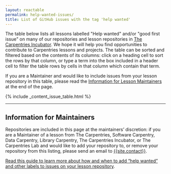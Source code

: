 ```yaml
---
layout: reactable
permalink: help-wanted-issues/
title: List of GitHub issues with the tag 'help wanted'
---
```


The table below lists all lessons labelled "Help wanted" and/or
"good first issue" on many of our repositories and lesson repositories
in [The Carpentries Incubator](https://carpentries-incubator.org/).
We hope it will help you find opportunities to contribute to Carpentries
lessons and projects.
The table can be sorted and filtered based on the contents of its columns:
click on a heading cell to sort the rows by that column,
or type a term into the box included in a header cell to filter the table rows by
cells in that column which contain that term.

If you are a Maintainer and would like to include issues
from your lesson repository in this table,
please read the
[Information for Lesson Maintainers](#information-for-lesson-maintainers)
at the end of the page.

{% include _content_issue_table.html %}

---

## Information for Maintainers

Repositories are included in this page at the maintainers’ discretion:
if you are a Maintainer of a lesson from
The Carpentries,
Software Carpentry,
Data Carpentry,
Library Carpentry,
The Carpentries Incubator,
or The Carpentries Lab
and would like to add your repository to,
or remove your repository from this listing,
please send an email to [{{site.contact}}](mailto:{{site.contact}}).

[Read this guide to learn more about how and when to add “help wanted” and other labels to issues on your lesson repository](https://docs.carpentries.org/topic_folders/maintainers/github_labels.html).
